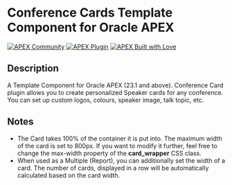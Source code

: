 # Conference Cards Template Component for Oracle APEX
[![APEX Community](https://cdn.rawgit.com/Dani3lSun/apex-github-badges/78c5adbe/badges/apex-community-badge.svg)](https://apex.oracle.com/pls/apex/r/gamma_dev/demo/) [![APEX Plugin](https://cdn.rawgit.com/Dani3lSun/apex-github-badges/b7e95341/badges/apex-plugin-badge.svg)](https://apex.oracle.com/pls/apex/r/gamma_dev/demo/)
[![APEX Built with Love](https://cdn.rawgit.com/Dani3lSun/apex-github-badges/7919f913/badges/apex-love-badge.svg)](https://apex.oracle.com/pls/apex/r/gamma_dev/demo/)

## Description
A Template Component for Oracle APEX (23.1 and above). Conference Card plugin allows you to create personalized Speaker cards for any conference. You can set up custom logos, colours, speaker image, talk topic, etc.

## Notes
- The Card takes 100% of the container it is put into. The maximum width of the card is set to 800px. If you want to modify it further, feel free to change the max-width property of the **card_wrapper** CSS class.
- When used as a Multiple (Report), you can additionally set the width of a card. The number of cards, displayed in a row will be automatically calculated based on the card width. 
